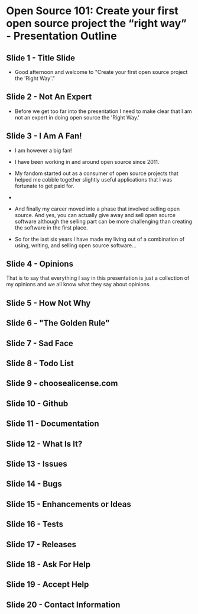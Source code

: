 # Open Source 101: Create your first open source project the “right way” - Presentation Outline



## Slide 1 - Title Slide

* Good afternoon and welcome to "Create your first open source project the 'Right Way'."

## Slide 2 - Not An Expert

* Before we get too far into the presentation I need to make clear that I am not an expert in doing open source the 'Right Way.'

## Slide 3 - I Am A Fan!

* I am however a big fan!

* I have been working in and around open source since 2011. 

* My fandom started out as a consumer of open source projects that helped me cobble together slightly useful applications that I was fortunate to get paid for.

* 

* And finally my career moved into a phase that involved selling open source. And yes, you can actually give away and sell open source software although the selling part can be more challenging than creating the software in the first place.

*  So for the last six years I have made my living out of a combination of using, writing, and selling open source software...

## Slide 4 - Opinions

That is to say that everything I say in this presentation is just a collection of my opinions and we all know what they say about opinions.

## Slide 5 - How Not Why


## Slide 6 - "The Golden Rule"


## Slide 7 - Sad Face


## Slide 8 - Todo List


## Slide 9 - choosealicense.com


## Slide 10 - Github


## Slide 11 - Documentation


## Slide 12 - What Is It?


## Slide 13 - Issues


## Slide 14 - Bugs


## Slide 15 - Enhancements or Ideas


## Slide 16 - Tests


## Slide 17 - Releases


## Slide 18 - Ask For Help


## Slide 19 - Accept Help


## Slide 20 - Contact Information 

